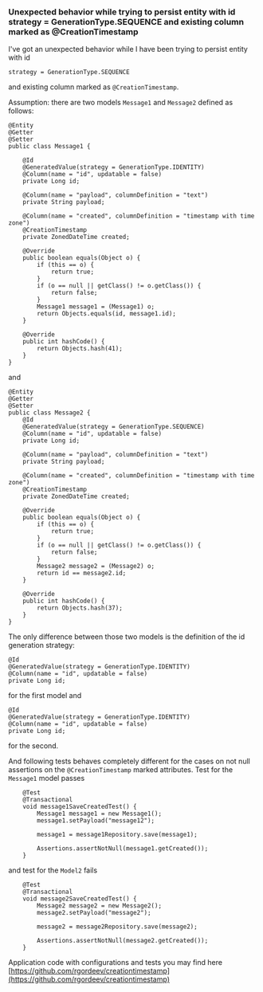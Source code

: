 ### Unexpected behavior while trying to persist entity with id strategy = GenerationType.SEQUENCE and existing column marked as @CreationTimestamp

I've got an unexpected behavior while I have been trying to persist entity with id
```
strategy = GenerationType.SEQUENCE
```
and existing column marked as `@CreationTimestamp`.

Assumption: there are two models `Message1` and `Message2` defined as follows:
```
@Entity
@Getter
@Setter
public class Message1 {

    @Id
    @GeneratedValue(strategy = GenerationType.IDENTITY)
    @Column(name = "id", updatable = false)
    private Long id;

    @Column(name = "payload", columnDefinition = "text")
    private String payload;

    @Column(name = "created", columnDefinition = "timestamp with time zone")
    @CreationTimestamp
    private ZonedDateTime created;

    @Override
    public boolean equals(Object o) {
        if (this == o) {
            return true;
        }
        if (o == null || getClass() != o.getClass()) {
            return false;
        }
        Message1 message1 = (Message1) o;
        return Objects.equals(id, message1.id);
    }

    @Override
    public int hashCode() {
        return Objects.hash(41);
    }
}
```
and
```
@Entity
@Getter
@Setter
public class Message2 {
    @Id
    @GeneratedValue(strategy = GenerationType.SEQUENCE)
    @Column(name = "id", updatable = false)
    private Long id;

    @Column(name = "payload", columnDefinition = "text")
    private String payload;

    @Column(name = "created", columnDefinition = "timestamp with time zone")
    @CreationTimestamp
    private ZonedDateTime created;

    @Override
    public boolean equals(Object o) {
        if (this == o) {
            return true;
        }
        if (o == null || getClass() != o.getClass()) {
            return false;
        }
        Message2 message2 = (Message2) o;
        return id == message2.id;
    }

    @Override
    public int hashCode() {
        return Objects.hash(37);
    }
}
```

The only difference between those two models is the definition of the id generation strategy:
```
@Id
@GeneratedValue(strategy = GenerationType.IDENTITY)
@Column(name = "id", updatable = false)
private Long id;
```
for the first model and
```
@Id
@GeneratedValue(strategy = GenerationType.IDENTITY)
@Column(name = "id", updatable = false)
private Long id;
```
for the second.

And following tests behaves completely different for the cases on not null assertions on the `@CreationTimestamp` marked attributes. Test for the `Message1` model passes
```
    @Test
    @Transactional
    void message1SaveCreatedTest() {
        Message1 message1 = new Message1();
        message1.setPayload("message12");

        message1 = message1Repository.save(message1);

        Assertions.assertNotNull(message1.getCreated());
    }
```
and test for the `Model2` fails
```
    @Test
    @Transactional
    void message2SaveCreatedTest() {
        Message2 message2 = new Message2();
        message2.setPayload("message2");

        message2 = message2Repository.save(message2);

        Assertions.assertNotNull(message2.getCreated());
    }
```

Application code with configurations and tests you may find here
[https://github.com/rgordeev/creationtimestamp](https://github.com/rgordeev/creationtimestamp)